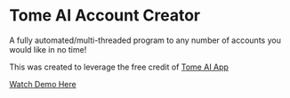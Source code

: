# Tome AI Account Creator
A fully automated/multi-threaded program to any number of accounts you would like in no time!

This was created to leverage the free credit of [Tome AI App](https://tome.app)

[Watch Demo Here](https://drive.google.com/file/d/1-VHFOHuaQ0mxaWDpDno-OcEYLe6OZHi5/view?usp=sharing)
